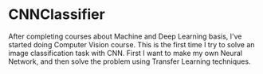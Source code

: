 # CNNClassifier

After completing courses about Machine and Deep Learning basis, I've started doing Computer Vision course. This is the first time I try to solve an image classification task with CNN. First I want to make my own Neural Network, and then solve the problem using Transfer Learning techniques.
